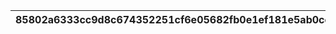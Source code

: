|85802a6333cc9d8c674352251cf6e05682fb0e1ef181e5ab0cc75d0c3cb7c697|c523a06a05cd236fc4ce30579de0dbfcff14f9d0606504a576cb0d45c2fb2ac8|debb6022a5434e2ddac1e5a93c67681e2fa5ab1145be2e7894bd77d0a0b324f1|e31b231670006d1e785e1b368d35544a81f0e148f82ce7a6677ce02d518ae413|e406d5d97c3a7a73af9a1c1469eaa06532ebc225a88d3eb57481e870a18454ca|c69314761b720da305bdf70ac6dcc25cc264c7bbf7420d762c0f8c78ed45544c|2ea3f985ac6b082d2349277e529a3542d86c241c5eb54ef4aaf0d0d602b2b2d5|adeb9ea166828ecbd8d7e1ae9ede9b5aa554960cf6715dbaebf6f7277c23cf81|0eb3d7df23f2c01b962575d0a7dd90d114c9b371b030acf8b38a3a66ccf7df17|e7f9d69d496d472af99076accc64b4eccf48f6ed72205bb0ffe0e3ae3dea6275|941ea50c3a2a5a72b3e43b987034b196c4aea819a23bc812e1ccc43a73cea759|
| --- | --- | --- | --- | --- | --- | --- | --- | --- | --- | --- |